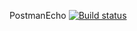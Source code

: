 PostmanEcho [![Build status](https://ci.appveyor.com/api/projects/status/ctf1wo9od9ca1744?svg=true)](https://ci.appveyor.com/project/KaterinaRekiyan/postmanecho)
